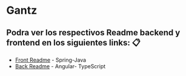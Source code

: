 # Gantz

## Podra ver los respectivos Readme backend y frontend en los siguientes links: 📋
* [Front Readme](https://github.com/JuanCruzMonteros/Gantz/blob/master/back-apirest/README.md) - Spring-Java
* [Back Readme](https://github.com/JuanCruzMonteros/Gantz/blob/master/front/README.md) - Angular- TypeScript
